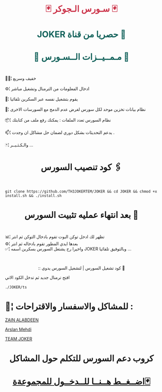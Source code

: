 # <p align="center" style="color:#cb3349" >🃏 سـورس الـجوكر 🃏

# <p align="center" style="color: #14635c;" > JOKER حصريا من قناة  📡



# <p align="center" style="color: #14635c;" >📝 مـمــيــزات الــسـورس 📝
 
<br>🚴🏼¦ خفيف وسريع <br>
<br>⚙️¦ ادخال المعلومات من الترمنال وتشغيل مباشر <br>
<br>🔅¦ يقوم بتشغيل نفسه عبر السكرين تلقائيا<br>
<br>🔹¦ نظام بيانات تخزين موحد لكل سورس لغرض عدم الدمج مع السورسات الاخرى <br>
<br>📦¦ نظام السورس تعدد الملفات : يمكنك رفع ملف من كتابتك <br>
<br>📫¦ يدعم التحديثات بشكل دوري لضمان حل مشاكل ان وجدت . <br>
<br>🃏¦ والـكـثـيــر ... <br>


# <p align="center"> كود تنصيب السورس 🖇

<br>` git clone https://github.com/TH3JOKERTEM/JOKER && cd JOKER && chmod +x install.sh && ./install.sh `<br>


# <p align="center"> بعد انتهاء عمليه تثبيت السورس 🚸



 <br> 📊¦ تظهر لك ادخل توكن البوت تقوم بادخال التوكن ثم انتر
 <br> ⚙️¦ بعدها ايدي المطور تقوم بادخاله ثم انتر
 <br> ✅¦ واخيرا رح يشتغل السورس بسكربن اسمه JOKER وبالتوفيق تلقائيا ...

<br>
 <p align="center"> :: كود تشغيل السورس | لتشغيل السورس يدوي 📛
 
افتح ترمنال جديد ثم تدخل الكود الاتي <br>
 <br>  `./JOKER/ts`

#  💬¦ للمشاكل والاسفسار والاقتراحات :
  
  [ZAIN ALABDEEN](https://telegram.me/TH3LEDR) <br>
  
  [Arslan Mehdi](https://telegram.me/RRR_RP) <br>
  
  
[ TEAM JOKER ](https://telegram.me/llJOKERll) <br>

# <p align="center"> كروب دعم السورس للتكلم حول المشاكل

  # <p align="center">[اضــغــط هــنــا للــدخــول للمجموعةة🃏](https://t.me/joinchat/GLOSYUX5sys5G7fjw4d1Ew)
  
